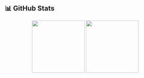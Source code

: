 ## 📊 **GitHub Stats**
<div align="center">
  <img src="https://github-readme-stats.vercel.app/api?username=gguip1&theme=transparent" height="165">
  <img src="https://github-readme-stats.vercel.app/api/top-langs/?username=gguip1&theme=transparent&layout=compact" height="165">
</div>

